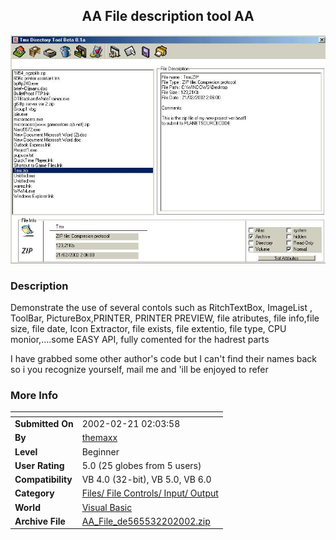 ﻿<div align="center">

## AA File description tool AA

<img src="PIC2002220202657120.jpg">
</div>

### Description

Demonstrate the use of several contols such as RitchTextBox, ImageList , ToolBar, PictureBox,PRINTER, PRINTER PREVIEW, file atributes, file info,file size, file date, Icon Extractor, file exists, file extentio, file type, CPU monior,....some EASY API, fully comented for the hadrest parts

I have grabbed some other author's code but I can't find their names back so i you recognize yourself, mail me and 'ill be enjoyed to refer
 
### More Info
 


<span>             |<span>
---                |---
**Submitted On**   |2002-02-21 02:03:58
**By**             |[themaxx](https://github.com/Planet-Source-Code/PSCIndex/blob/master/ByAuthor/themaxx.md)
**Level**          |Beginner
**User Rating**    |5.0 (25 globes from 5 users)
**Compatibility**  |VB 4\.0 \(32\-bit\), VB 5\.0, VB 6\.0
**Category**       |[Files/ File Controls/ Input/ Output](https://github.com/Planet-Source-Code/PSCIndex/blob/master/ByCategory/files-file-controls-input-output__1-3.md)
**World**          |[Visual Basic](https://github.com/Planet-Source-Code/PSCIndex/blob/master/ByWorld/visual-basic.md)
**Archive File**   |[AA\_File\_de565532202002\.zip](https://github.com/Planet-Source-Code/themaxx-aa-file-description-tool-aa__1-31988/archive/master.zip)








